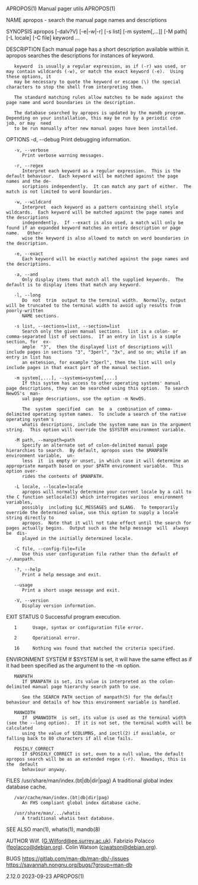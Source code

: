 APROPOS(1)							      Manual pager utils							    APROPOS(1)

NAME
       apropos - search the manual page names and descriptions

SYNOPSIS
       apropos [-dalv?V] [-e|-w|-r] [-s list] [-m system[,...]] [-M path] [-L locale] [-C file] keyword ...

DESCRIPTION
       Each manual page has a short description available within it.  apropos searches the descriptions for instances of keyword.

       keyword	is usually a regular expression, as if (-r) was used, or may contain wildcards (-w), or match the exact keyword (-e).  Using these options, it
       may be necessary to quote the keyword or escape (\) the special characters to stop the shell from interpreting them.

       The standard matching rules allow matches to be made against the page name and word boundaries in the description.

       The database searched by apropos is updated by the mandb program.  Depending on your installation, this may be run by a periodic cron job, or may  need
       to be run manually after new manual pages have been installed.

OPTIONS
       -d, --debug
	      Print debugging information.

       -v, --verbose
	      Print verbose warning messages.

       -r, --regex
	      Interpret each keyword as a regular expression.  This is the default behaviour.  Each keyword will be matched against the page names and the de‐
	      scriptions independently.	 It can match any part of either.  The match is not limited to word boundaries.

       -w, --wildcard
	      Interpret	 each keyword as a pattern containing shell style wildcards.  Each keyword will be matched against the page names and the descriptions
	      independently.  If --exact is also used, a match will only be found if an expanded keyword matches an entire description or page	name.	Other‐
	      wise the keyword is also allowed to match on word boundaries in the description.

       -e, --exact
	      Each keyword will be exactly matched against the page names and the descriptions.

       -a, --and
	      Only display items that match all the supplied keywords.	The default is to display items that match any keyword.

       -l, --long
	      Do  not  trim  output to the terminal width.  Normally, output will be truncated to the terminal width to avoid ugly results from poorly-written
	      NAME sections.

       -s list, --sections=list, --section=list
	      Search only the given manual sections.  list is a colon- or comma-separated list of sections.  If an entry in list is a simple section, for  ex‐
	      ample  "3",  then the displayed list of descriptions will include pages in sections "3", "3perl", "3x", and so on; while if an entry in list has
	      an extension, for example "3perl", then the list will only include pages in that exact part of the manual section.

       -m system[,...], --systems=system[,...]
	      If this system has access to other operating systems' manual page descriptions, they can be searched using this option.  To search NewOS's  man‐
	      ual page descriptions, use the option -m NewOS.

	      The  system  specified  can  be  a  combination of comma-delimited operating system names.  To include a search of the native operating system's
	      whatis descriptions, include the system name man in the argument string.	This option will override the $SYSTEM environment variable.

       -M path, --manpath=path
	      Specify an alternate set of colon-delimited manual page hierarchies to search.  By default, apropos uses the $MANPATH environment variable,  un‐
	      less  it	is empty or unset, in which case it will determine an appropriate manpath based on your $PATH environment variable.  This option over‐
	      rides the contents of $MANPATH.

       -L locale, --locale=locale
	      apropos will normally determine your current locale by a call to the C function setlocale(3) which interrogates various  environment  variables,
	      possibly	including $LC_MESSAGES and $LANG.  To temporarily override the determined value, use this option to supply a locale string directly to
	      apropos.	Note that it will not take effect until the search for pages actually begins.  Output such as the help message	will  always  be  dis‐
	      played in the initially determined locale.

       -C file, --config-file=file
	      Use this user configuration file rather than the default of ~/.manpath.

       -?, --help
	      Print a help message and exit.

       --usage
	      Print a short usage message and exit.

       -V, --version
	      Display version information.

EXIT STATUS
       0      Successful program execution.

       1      Usage, syntax or configuration file error.

       2      Operational error.

       16     Nothing was found that matched the criteria specified.

ENVIRONMENT
       SYSTEM If $SYSTEM is set, it will have the same effect as if it had been specified as the argument to the -m option.

       MANPATH
	      If $MANPATH is set, its value is interpreted as the colon-delimited manual page hierarchy search path to use.

	      See the SEARCH PATH section of manpath(5) for the default behaviour and details of how this environment variable is handled.

       MANWIDTH
	      If  $MANWIDTH  is set, its value is used as the terminal width (see the --long option).  If it is not set, the terminal width will be calculated
	      using the value of $COLUMNS, and ioctl(2) if available, or falling back to 80 characters if all else fails.

       POSIXLY_CORRECT
	      If $POSIXLY_CORRECT is set, even to a null value, the default apropos search will be as an extended regex (-r).  Nowadays, this is  the  default
	      behaviour anyway.

FILES
       /usr/share/man/index.(bt|db|dir|pag)
	      A traditional global index database cache.

       /var/cache/man/index.(bt|db|dir|pag)
	      An FHS compliant global index database cache.

       /usr/share/man/.../whatis
	      A traditional whatis text database.

SEE ALSO
       man(1), whatis(1), mandb(8)

AUTHOR
       Wilf. (G.Wilford@ee.surrey.ac.uk).
       Fabrizio Polacco (fpolacco@debian.org).
       Colin Watson (cjwatson@debian.org).

BUGS
       https://gitlab.com/man-db/man-db/-/issues
       https://savannah.nongnu.org/bugs/?group=man-db

2.12.0									  2023-09-23								    APROPOS(1)
